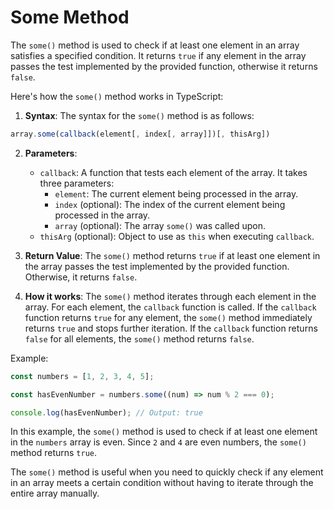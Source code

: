 # Some Method

The `some()` method is used to check if at least one element in an array satisfies a specified condition. It returns `true` if any element in the array passes the test implemented by the provided function, otherwise it returns `false`.

Here's how the `some()` method works in TypeScript:

1. **Syntax**: The syntax for the `some()` method is as follows:

```typescript
array.some(callback(element[, index[, array]])[, thisArg])
```

2. **Parameters**:

   - `callback`: A function that tests each element of the array. It takes three parameters:
     - `element`: The current element being processed in the array.
     - `index` (optional): The index of the current element being processed in the array.
     - `array` (optional): The array `some()` was called upon.
   - `thisArg` (optional): Object to use as `this` when executing `callback`.

3. **Return Value**: The `some()` method returns `true` if at least one element in the array passes the test implemented by the provided function. Otherwise, it returns `false`.

4. **How it works**: The `some()` method iterates through each element in the array. For each element, the `callback` function is called. If the `callback` function returns `true` for any element, the `some()` method immediately returns `true` and stops further iteration. If the `callback` function returns `false` for all elements, the `some()` method returns `false`.

Example:

```typescript
const numbers = [1, 2, 3, 4, 5];

const hasEvenNumber = numbers.some((num) => num % 2 === 0);

console.log(hasEvenNumber); // Output: true
```

In this example, the `some()` method is used to check if at least one element in the `numbers` array is even. Since `2` and `4` are even numbers, the `some()` method returns `true`.

The `some()` method is useful when you need to quickly check if any element in an array meets a certain condition without having to iterate through the entire array manually.
